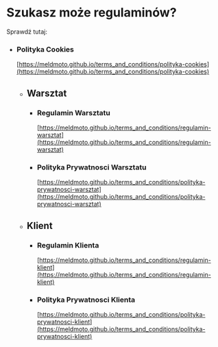 # Szukasz może regulaminów?
Sprawdź tutaj:

* ### Polityka Cookies
  [https://meldmoto.github.io/terms_and_conditions/polityka-cookies](https://meldmoto.github.io/terms_and_conditions/polityka-cookies)

  - ## Warsztat
    * ### Regulamin Warsztatu
      [https://meldmoto.github.io/terms_and_conditions/regulamin-warsztat](https://meldmoto.github.io/terms_and_conditions/regulamin-warsztat)

    * ### Polityka Prywatnosci Warsztatu
      [https://meldmoto.github.io/terms_and_conditions/polityka-prywatnosci-warsztat](https://meldmoto.github.io/terms_and_conditions/polityka-prywatnosci-warsztat)

  - ## Klient
    * ### Regulamin Klienta
      [https://meldmoto.github.io/terms_and_conditions/regulamin-klient](https://meldmoto.github.io/terms_and_conditions/regulamin-klient)

    * ### Polityka Prywatnosci Klienta
      [https://meldmoto.github.io/terms_and_conditions/polityka-prywatnosci-klient](https://meldmoto.github.io/terms_and_conditions/polityka-prywatnosci-klient)
